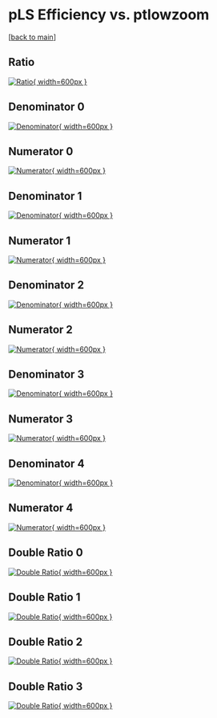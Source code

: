 # pLS Efficiency vs. ptlowzoom

[[back to main](./)]



## Ratio

[![Ratio](../mtv/var/pLS_base_0_0_eff_ptlowzoom.png){ width=600px }](../mtv/var/pLS_base_0_0_eff_ptlowzoom.pdf)

## Denominator 0

[![Denominator](../mtv/den/pLS_base_0_0_eff_ptlowzoom_den0.png){ width=600px }](../mtv/den/pLS_base_0_0_eff_ptlowzoom_den0.pdf)

## Numerator 0

[![Numerator](../mtv/num/pLS_base_0_0_eff_ptlowzoom_num0.png){ width=600px }](../mtv/num/pLS_base_0_0_eff_ptlowzoom_num0.pdf)

## Denominator 1

[![Denominator](../mtv/den/pLS_base_0_0_eff_ptlowzoom_den1.png){ width=600px }](../mtv/den/pLS_base_0_0_eff_ptlowzoom_den1.pdf)

## Numerator 1

[![Numerator](../mtv/num/pLS_base_0_0_eff_ptlowzoom_num1.png){ width=600px }](../mtv/num/pLS_base_0_0_eff_ptlowzoom_num1.pdf)

## Denominator 2

[![Denominator](../mtv/den/pLS_base_0_0_eff_ptlowzoom_den2.png){ width=600px }](../mtv/den/pLS_base_0_0_eff_ptlowzoom_den2.pdf)

## Numerator 2

[![Numerator](../mtv/num/pLS_base_0_0_eff_ptlowzoom_num2.png){ width=600px }](../mtv/num/pLS_base_0_0_eff_ptlowzoom_num2.pdf)

## Denominator 3

[![Denominator](../mtv/den/pLS_base_0_0_eff_ptlowzoom_den3.png){ width=600px }](../mtv/den/pLS_base_0_0_eff_ptlowzoom_den3.pdf)

## Numerator 3

[![Numerator](../mtv/num/pLS_base_0_0_eff_ptlowzoom_num3.png){ width=600px }](../mtv/num/pLS_base_0_0_eff_ptlowzoom_num3.pdf)

## Denominator 4

[![Denominator](../mtv/den/pLS_base_0_0_eff_ptlowzoom_den4.png){ width=600px }](../mtv/den/pLS_base_0_0_eff_ptlowzoom_den4.pdf)

## Numerator 4

[![Numerator](../mtv/num/pLS_base_0_0_eff_ptlowzoom_num4.png){ width=600px }](../mtv/num/pLS_base_0_0_eff_ptlowzoom_num4.pdf)

## Double Ratio 0

[![Double Ratio](../mtv/ratio/pLS_base_0_0_eff_ptlowzoom_ratio0.png){ width=600px }](../mtv/ratio/pLS_base_0_0_eff_ptlowzoom_ratio0.pdf)

## Double Ratio 1

[![Double Ratio](../mtv/ratio/pLS_base_0_0_eff_ptlowzoom_ratio1.png){ width=600px }](../mtv/ratio/pLS_base_0_0_eff_ptlowzoom_ratio1.pdf)

## Double Ratio 2

[![Double Ratio](../mtv/ratio/pLS_base_0_0_eff_ptlowzoom_ratio2.png){ width=600px }](../mtv/ratio/pLS_base_0_0_eff_ptlowzoom_ratio2.pdf)

## Double Ratio 3

[![Double Ratio](../mtv/ratio/pLS_base_0_0_eff_ptlowzoom_ratio3.png){ width=600px }](../mtv/ratio/pLS_base_0_0_eff_ptlowzoom_ratio3.pdf)

